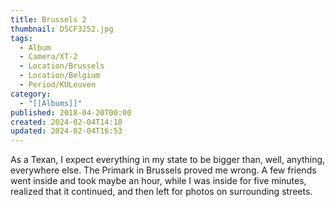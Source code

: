 ```yaml
---
title: Brussels 2
thumbnail: DSCF3252.jpg
tags:
  - Album
  - Camera/XT-2
  - Location/Brussels
  - Location/Belgium
  - Period/KULeuven
category:
  - "[[Albums]]"
published: 2018-04-20T00:00
created: 2024-02-04T14:18
updated: 2024-02-04T16:53
---
```

As a Texan, I expect everything in my state to be bigger than, well, anything, everywhere else. The Primark in Brussels proved me wrong. A few friends went inside and took maybe an hour, while I was inside for five minutes, realized that it continued, and then left for photos on surrounding streets.

